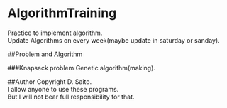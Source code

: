 # AlgorithmTraining
Practice to implement algorithm.  
Update Algorithms on every week(maybe update in saturday or sanday).  

##Problem and Algorithm

###Knapsack problem
Genetic algorithm(making).  

##Author
Copyright D. Saito.  
I allow anyone to use these programs.  
But I will not bear full responsibility for that.
